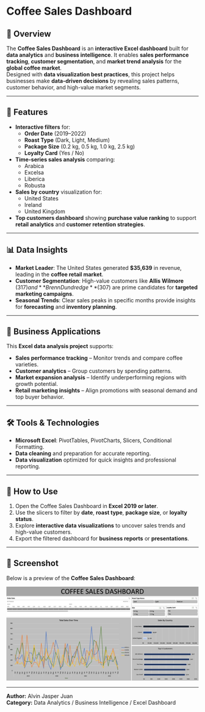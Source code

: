 # Coffee Sales Dashboard

## 📌 Overview
The **Coffee Sales Dashboard** is an **interactive Excel dashboard** built for **data analytics** and **business intelligence**. It enables **sales performance tracking**, **customer segmentation**, and **market trend analysis** for the **global coffee market**.  
Designed with **data visualization best practices**, this project helps businesses make **data-driven decisions** by revealing sales patterns, customer behavior, and high-value market segments.

---

## 🎯 Features
- **Interactive filters** for:
  - **Order Date** (2019–2022)
  - **Roast Type** (Dark, Light, Medium)
  - **Package Size** (0.2 kg, 0.5 kg, 1.0 kg, 2.5 kg)
  - **Loyalty Card** (Yes / No)
- **Time-series sales analysis** comparing:
  - Arabica
  - Excelsa
  - Liberica
  - Robusta
- **Sales by country** visualization for:
  - United States
  - Ireland
  - United Kingdom
- **Top customers dashboard** showing **purchase value ranking** to support **retail analytics** and **customer retention strategies**.

---

## 📊 Data Insights
- **Market Leader**: The United States generated **$35,639** in revenue, leading in the **coffee retail market**.
- **Customer Segmentation**: High-value customers like **Allis Wilmore** ($317) and **Brenn Dundredge** ($307) are prime candidates for **targeted marketing campaigns**.
- **Seasonal Trends**: Clear sales peaks in specific months provide insights for **forecasting** and **inventory planning**.

---

## 🏢 Business Applications
This **Excel data analysis project** supports:
- **Sales performance tracking** – Monitor trends and compare coffee varieties.
- **Customer analytics** – Group customers by spending patterns.
- **Market expansion analysis** – Identify underperforming regions with growth potential.
- **Retail marketing insights** – Align promotions with seasonal demand and top buyer behavior.

---

## 🛠 Tools & Technologies
- **Microsoft Excel**: PivotTables, PivotCharts, Slicers, Conditional Formatting.
- **Data cleaning** and preparation for accurate reporting.
- **Data visualization** optimized for quick insights and professional reporting.

---

## 🚀 How to Use
1. Open the Coffee Sales Dashboard in **Excel 2019 or later**.
2. Use the slicers to filter by **date**, **roast type**, **package size**, or **loyalty status**.
3. Explore **interactive data visualizations** to uncover sales trends and high-value customers.
4. Export the filtered dashboard for **business reports** or **presentations**.

---

## 📸 Screenshot
Below is a preview of the **Coffee Sales Dashboard**:

![Coffee Sales Dashboard Screenshot](coffee-sales-dashboard.jpeg)

---

**Author:** Alvin Jasper Juan  
**Category:** Data Analytics / Business Intelligence / Excel Dashboard

